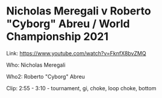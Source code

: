 # Nicholas Meregali v Roberto "Cyborg" Abreu / World Championship 2021

Link: https://www.youtube.com/watch?v=FknfX8bvZMQ

Who: Nicholas Meregali

Who2: Roberto "Cyborg" Abreu

Clip: 2:55 - 3:10 - tournament, gi, choke, loop choke, bottom
